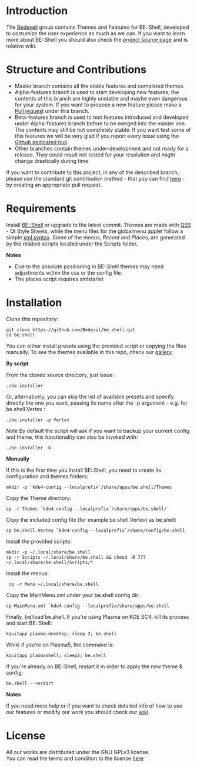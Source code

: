 Introduction
=====

The [Bedeveil](https://github.com/Bedevil) group contains Themes and Features for BE::Shell, developed to costumize the user experience as much as we can.
If you want to learn more about BE::Shell you should also check the [project source page](https://sourceforge.net/projects/be-shell/) and is relative wiki.

Structure and Contributions
=====

- Master branch contains all the stable features and completed themes.
- Alpha-features branch is used to start developing new features; the contents of this branch are highly unstable and maybe even dangerous for your system. If you want to propose a new feature please make a [Pull request](http://git-scm.com/book/en/v2/GitHub-Contributing-to-a-Project#The-GitHub-Flow) under this branch.
- Beta-features branch is used to test features introduced and developed under Alpha-features branch before to be merged into the master one. The contents may still be not completely stable. If you want test some of this features we will be very glad if you report every issue using the [Github dedicated tool](https://github.com/Bedevil/be.shell/issues).
- Other branches contain themes under-development and not ready for a release. They could result not tested for  your resolution and might change drastically during time. 

If you want to contribute to this project, in any of the described branch, please use the standard git contribution method - that you can find [here](http://git-scm.com/book/en/v2/GitHub-Contributing-to-a-Project) - by creating an appropriate pull request.

Requirements
=====

Install [BE::Shell](http://sourceforge.net/p/be-shell/code/ci/master/tree/) or upgrade to the latest commit.
Themes are made with [QSS](http://qt-project.org/doc/qt-4.8/stylesheet-reference.html) - Qt Style Sheets, while the menu files for the globalmenu applet follow a simple [xml syntax](http://sourceforge.net/p/be-shell/wiki/Menu%20reference/).
Some of the menus, *Recent* and *Places*, are generated by the relative scripts located under the Scripts folder.

**Notes** 

- Due to the absolute positioning in BE::Shell themes may need adjustments within the css or the config file.
- The places script requires xmlstarlet

Installation
======

Clone this repository:

    git clone https://github.com/Bedevil/be.shell.git
    cd be.shell
    
You can either install presets using the provided script or copying the files manually.
To see the themes available in this repo, check our [gallery](https://github.com/Bedevil/be.shell/wiki/Gallery).
   
**By script**

From the cloned source directory, just issue:

    ./be.installer
    
Or, alternatively, you can skip the list of available presets and specify directly the one you want, passing its name after the -p argument - e.g. for be.shell.Vertex :

    ./be.installer -p Vertex
    
*Note* By default the script will ask if you want to backup your current config and theme, this functionality can also be invoked with:

    ./be.installer -b
    
 **Manually**
 
If this is the first time you install BE::Shell, you need to create its configuration and themes folders:

    mkdir -p `kde4-config --localprefix`/share/apps/be.shell/Themes
 
Copy the Theme directory: 

    cp -r Themes `kde4-config --localprefix`/share/apps/be.shell/

Copy the included config file (for example be.shell.Vertex) as be.shell:

    cp be.shell.Vertex `kde4-config --localprefix`/share/config/be.shell
    
Install the provided scripts:

    mkdir -p ~/.local/share/be.shell
    cp -r Scripts ~/.local/share/be.shell && chmod -R 777 ~/.local/share/be.shell/Scripts/*
    
Install the menus:

     cp -r Menu ~/.local/share/be.shell
    
Copy the MainMenu.xml under your be.shell config dir:

    cp MainMenu.xml `kde4-config --localprefix/share/apps/be.shell
   
Finally, (re)load be.shell. If you're using Plasma on KDE SC4, kill its process and start BE::Shell:

    kquitapp plasma-desktop; sleep 2; be.shell
    
While if you're on Plasma5, the command is:

    kquitapp plasmashell; sleep2; be.shell
    
If you're already on BE::Shell, restart it in order to apply the new theme & config:

    be.shell --restart
    
**Notes** 

If you need more help or if you want to check detailed info of how to use our features or modify our work you should check our [wiki](https://github.com/Bedevil/be.shell/wiki).

License
=====

All our works are distributed under the GNU GPLv3 license.  
You can read the terms and condition to the license [here](https://github.com/Bedevil/be.shell/blob/master/LICENSE.md)
